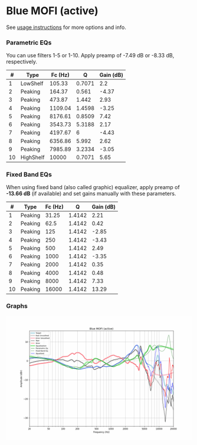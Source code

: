# Blue MOFI (active)
See [usage instructions](https://github.com/jaakkopasanen/AutoEq#usage) for more options and info.

### Parametric EQs
You can use filters 1-5 or 1-10. Apply preamp of -7.49 dB or -8.33 dB, respectively.

|   # | Type      |   Fc (Hz) |      Q |   Gain (dB) |
|-----|-----------|-----------|--------|-------------|
|   1 | LowShelf  |    105.33 | 0.7071 |        2.2  |
|   2 | Peaking   |    164.37 | 0.561  |       -4.37 |
|   3 | Peaking   |    473.87 | 1.442  |        2.93 |
|   4 | Peaking   |   1109.04 | 1.4598 |       -3.25 |
|   5 | Peaking   |   8176.61 | 0.8509 |        7.42 |
|   6 | Peaking   |   3543.73 | 5.3188 |        2.17 |
|   7 | Peaking   |   4197.67 | 6      |       -4.43 |
|   8 | Peaking   |   6356.86 | 5.992  |        2.62 |
|   9 | Peaking   |   7985.89 | 3.2334 |       -3.05 |
|  10 | HighShelf |  10000    | 0.7071 |        5.65 |

### Fixed Band EQs
When using fixed band (also called graphic) equalizer, apply preamp of **-13.66 dB** (if available) and set gains manually with these parameters.

|   # | Type    |   Fc (Hz) |      Q |   Gain (dB) |
|-----|---------|-----------|--------|-------------|
|   1 | Peaking |     31.25 | 1.4142 |        2.21 |
|   2 | Peaking |     62.5  | 1.4142 |        0.42 |
|   3 | Peaking |    125    | 1.4142 |       -2.85 |
|   4 | Peaking |    250    | 1.4142 |       -3.43 |
|   5 | Peaking |    500    | 1.4142 |        2.49 |
|   6 | Peaking |   1000    | 1.4142 |       -3.35 |
|   7 | Peaking |   2000    | 1.4142 |        0.35 |
|   8 | Peaking |   4000    | 1.4142 |        0.48 |
|   9 | Peaking |   8000    | 1.4142 |        7.33 |
|  10 | Peaking |  16000    | 1.4142 |       13.29 |

### Graphs
![](./Blue%20MOFI%20(active).png)
